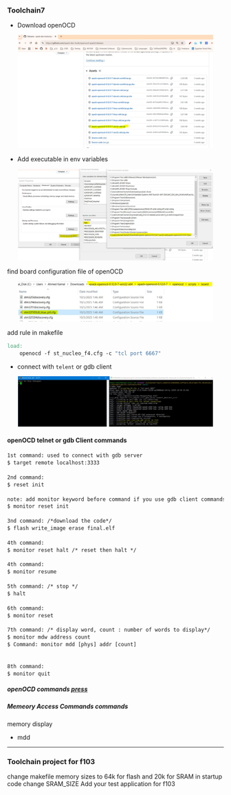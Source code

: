 ### Toolchain7

- Download openOCD
<p align="center">
   <img width="90%" height="50%" src="../imgs/toolchain34.JPG">
</p>

- Add executable in env variables
<p align="center">
   <img width="90%" height="50%" src="../imgs/toolchain35.JPG">
</p>

find board configuration file of openOCD

<p align="center">
   <img width="90%" height="50%" src="../imgs/toolchain36.JPG">
</p>

add rule in makefile

```makefile
load:
	openocd -f st_nucleo_f4.cfg -c "tcl port 6667"
```

- connect with `telent` or gdb client
<p align="center">
   <img width="90%" height="50%" src="../imgs/toolchain37.JPG">
</p>

#### openOCD telnet or gdb Client commands

```.txt
1st command: used to connect with gdb server
$ target remote localhost:3333

2nd command:
$ reset init

note: add monitor keyword before command if you use gdb client commands as indicator to openOCD server applocation
$ monitor reset init

3nd command: /*download the code*/
$ flash write_image erase final.elf

4th command:
$ monitor reset halt /* reset then halt */

4th command:
$ monitor resume

5th command: /* stop */
$ halt

6th command:
$ monitor reset

7th command: /* display word, count : number of words to display*/
$ monitor mdw address count
$ Command: monitor mdd [phys] addr [count]


8th command:
$ monitor quit

```

##### openOCD commands [press](https://openocd.org/doc/html/General-Commands.html)

##### Memeory Access Commands commands

memory display

- mdd

---

### Toolchain project for f103

change makefile memory sizes to 64k for flash and 20k for SRAM
in startup code
change SRAM_SIZE
Add your test application for f103
